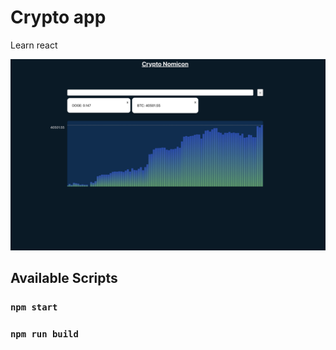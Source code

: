 # Crypto app

Learn react

![preview](https://github.com/alextorq/crypto_man/blob/master/public/preview/img.png?raw=true)

## Available Scripts
### `npm start`
### `npm run build`
